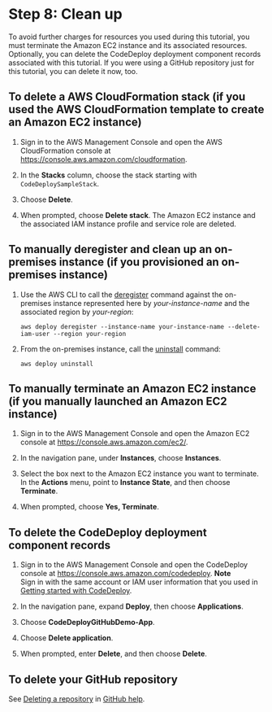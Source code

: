 # Step 8: Clean up<a name="tutorials-github-clean-up"></a>

To avoid further charges for resources you used during this tutorial, you must terminate the Amazon EC2 instance and its associated resources\. Optionally, you can delete the CodeDeploy deployment component records associated with this tutorial\. If you were using a GitHub repository just for this tutorial, you can delete it now, too\.

## To delete a AWS CloudFormation stack \(if you used the AWS CloudFormation template to create an Amazon EC2 instance\)<a name="tutorials-github-clean-up-cloudformation-template"></a>

1. Sign in to the AWS Management Console and open the AWS CloudFormation console at [https://console\.aws\.amazon\.com/cloudformation](https://console.aws.amazon.com/cloudformation/)\.

1. In the **Stacks** column, choose the stack starting with `CodeDeploySampleStack`\.

1. Choose **Delete**\.

1. When prompted, choose **Delete stack**\. The Amazon EC2 instance and the associated IAM instance profile and service role are deleted\.

## To manually deregister and clean up an on\-premises instance \(if you provisioned an on\-premises instance\)<a name="tutorials-github-clean-up-on-premises-instance"></a>

1. Use the AWS CLI to call the [deregister](https://docs.aws.amazon.com/cli/latest/reference/deploy/deregister.html) command against the on\-premises instance represented here by *your\-instance\-name* and the associated region by *your\-region*:

   ```
   aws deploy deregister --instance-name your-instance-name --delete-iam-user --region your-region
   ```

1. From the on\-premises instance, call the [uninstall](https://docs.aws.amazon.com/cli/latest/reference/deploy/uninstall.html) command:

   ```
   aws deploy uninstall
   ```

## To manually terminate an Amazon EC2 instance \(if you manually launched an Amazon EC2 instance\)<a name="tutorials-github-clean-up-ec2-instance"></a>

1. Sign in to the AWS Management Console and open the Amazon EC2 console at [https://console\.aws\.amazon\.com/ec2/](https://console.aws.amazon.com/ec2/)\.

1. In the navigation pane, under **Instances**, choose **Instances**\.

1. Select the box next to the Amazon EC2 instance you want to terminate\. In the **Actions** menu, point to **Instance State**, and then choose **Terminate**\.

1. When prompted, choose **Yes, Terminate**\. 

## To delete the CodeDeploy deployment component records<a name="tutorials-github-clean-up-codedeploy-records"></a>

1. Sign in to the AWS Management Console and open the CodeDeploy console at [https://console\.aws\.amazon\.com/codedeploy](https://console.aws.amazon.com/codedeploy)\.
**Note**  
Sign in with the same account or IAM user information that you used in [Getting started with CodeDeploy](getting-started-codedeploy.md)\.

1. In the navigation pane, expand **Deploy**, then choose **Applications**\.

   

1. Choose **CodeDeployGitHubDemo\-App**\.

1. Choose **Delete application**\.

1. When prompted, enter **Delete**, and then choose **Delete**\. 

## To delete your GitHub repository<a name="tutorials-github-clean-up-github-repository"></a>

See [Deleting a repository](https://help.github.com/articles/deleting-a-repository/) in [GitHub help](https://help.github.com)\.